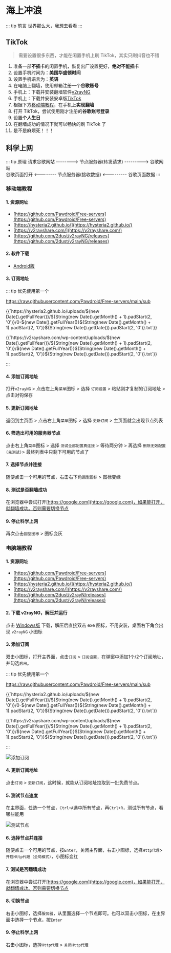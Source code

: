 # 海上冲浪

::: tip 前言
世界那么大，我想去看看
:::

## TikTok

> 需要设置很多东西，才能在闲置手机上刷 TikTok，其实只刷抖音也不错

1. 准备一部**不插卡**的闲置手机，恢复出厂设置更好，**绝对不能插卡**
2. 设置手机时间为：**美国华盛顿时间**
3. 设置手机语言为：**英语**
4. 在电脑上翻墙，使用邮箱注册一个**谷歌账号**
5. 手机上：下载并安装翻墙软件[v2rayNG](https://gitee.com/lubanseven/store/releases/download/v1.0/v2Rui4Mobile.apk)
6. 手机上：下载并安装安卓版[TikTok](https://dx17.198449.com/com.zhiliaoapp.musically2644.apk)
7. 根据下方[移动端教程](./surf.html#移动端教程)，在手机上**实现翻墙**
8. 打开 TikTok，尝试使用刚才注册的**谷歌账号登录**
9. 设置**个人生日**
10. 在翻墙成功的情况下就可以畅快的刷 TikTok 了
11. 是不是麻烦死！！！

## 科学上网

::: tip 原理
请求谷歌网站 --------> 节点服务器(转发请求) ---------> 谷歌网站  
谷歌页面打开 <-------- 节点服务器(接收数据) <--------- 谷歌页面数据
:::

### 移动端教程

#### 1. 资源网址

- [https://github.com/Pawdroid/Free-servers](https://github.com/Pawdroid/Free-servers)
- [https://hysteria2.github.io/](https://hysteria2.github.io/)
- [https://v2rayshare.com/](https://v2rayshare.com/)
- [https://github.com/2dust/v2rayNG/releases](https://github.com/2dust/v2rayNG/releases)

#### 2. 软件下载

- [Android版](https://gitee.com/lubanseven/store/releases/download/v1.0/v2Rui4Mobile.apk)

#### 3. 订阅地址

::: tip 优先使用第一个

https://raw.githubusercontent.com/Pawdroid/Free-servers/main/sub

<p>{{`https://hysteria2.github.io/uploads/${new Date().getFullYear()}/${String(new Date().getMonth() + 1).padStart(2, '0')}/0-${new Date().getFullYear()}${String(new Date().getMonth() + 1).padStart(2, '0')}${String(new Date().getDate()).padStart(2, '0')}.txt`}}</p>

<p>{{`https://v2rayshare.com/wp-content/uploads/${new Date().getFullYear()}/${String(new Date().getMonth() + 1).padStart(2, '0')}/${new Date().getFullYear()}${String(new Date().getMonth() + 1).padStart(2, '0')}${String(new Date().getDate()).padStart(2, '0')}.txt`}}</p>
:::

#### 4. 添加订阅地址

打开`v2rayNG` > 点击左上角`菜单`图标 > 选择 `订阅设置` > 粘贴刚才复制的订阅地址 > 点击对钩保存

#### 5. 更新订阅地址

返回到主页面 > 点击右上角`菜单`图标 > 选择 `更新订阅` > 主页面就会出现节点列表

#### 6. 筛选出可用的服务器节点

点击右上角`菜单`图标 > 选择 `测试全部配置真连接` > 等待两分钟 > 再选择 `删除无效配置(先测试)`> 最终列表中只剩下可用的节点了

#### 7. 选择节点并连接

随便点击一个可用的节点，右击右下角`圆型图标` > 图标变绿

#### 8. 测试是否翻墙成功

在浏览器中尝试打开[https://google.com](https://google.com)，如果能打开，就翻墙成功。否则需要切换节点

#### 9. 停止科学上网

再次点击`圆型图标` > 图标变灰

### 电脑端教程

#### 1. 资源网址

- [https://github.com/Pawdroid/Free-servers](https://github.com/Pawdroid/Free-servers)
- [https://hysteria2.github.io/](https://hysteria2.github.io/)
- [https://v2rayshare.com/](https://v2rayshare.com/)
- [https://github.com/2dust/v2rayN/releases](https://github.com/2dust/v2rayN/releases)

#### 2. 下载 v2rayNG，解压并运行
点击 [Windows版](https://gitee.com/lubanseven/store/releases/download/v1.0/v2RuiN.zip) 下载，解压后直接双击 exe 图标，不用安装，桌面右下角会出现 `v2rayNG` 小图标


#### 3. 添加订阅

双击小图标，打开主界面，点击`订阅` > `订阅设置`，在弹窗中添加1个/2个订阅地址，并勾选`启用`。

::: tip 优先使用第一个

https://raw.githubusercontent.com/Pawdroid/Free-servers/main/sub

<p>{{`https://hysteria2.github.io/uploads/${new Date().getFullYear()}/${String(new Date().getMonth() + 1).padStart(2, '0')}/0-${new Date().getFullYear()}${String(new Date().getMonth() + 1).padStart(2, '0')}${String(new Date().getDate()).padStart(2, '0')}.txt`}}</p>

<p>{{`https://v2rayshare.com/wp-content/uploads/${new Date().getFullYear()}/${String(new Date().getMonth() + 1).padStart(2, '0')}/${new Date().getFullYear()}${String(new Date().getMonth() + 1).padStart(2, '0')}${String(new Date().getDate()).padStart(2, '0')}.txt`}}</p>
:::

![添加订阅](/life/fq/dingyue.png)

#### 4. 更新订阅地址

点击`订阅` > `更新订阅`，这时候，就能从订阅地址拉取到一批免费节点。

#### 5. 测试节点速度

在主界面，任选一个节点，`Ctrl+A`选中所有节点，再`Ctrl+R`，测试所有节点，看哪些能用

![测试节点](/life/fq/fq3.png)

#### 6. 选择节点并连接

随便点击一个可用的节点，按`Enter`，关闭主界面，右击小图标，选择`Http代理`> `开启Http代理（全局模式）`，小图标变红

#### 7. 测试是否翻墙成功

在浏览器中尝试打开[https://google.com](https://google.com)，如果能打开，就翻墙成功。否则需要切换节点

#### 8. 切换节点

右击小图标，选择`服务器`，从里面选择一个节点即可。也可以双击小图标，在主界面中选择一个节点，按`Enter`

#### 9. 停止科学上网

右击小图标，选择`Http代理` > `关闭Http代理`
